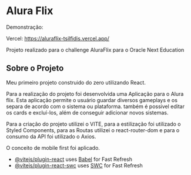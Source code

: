 # Alura Flix

Demonstração: 

Vercel: https://aluraflix-tsilfidis.vercel.app/

 Projeto realizado para o challenge AluraFlix para o Oracle Next Education

## Sobre o Projeto

Meu primeiro projeto construido do zero utilizando React.

Para a realização do projeto foi desenvolvida uma Aplicação para o Alura flix. Esta aplicação permite o usuário guardar diversos gameplays e os separa de acordo com o sistema ou plataforma. também é possivel editar os cards e excluí-los, além de conseguir adicionar novos sistemas.

Para a criação do projeto utilizei o VITE, para a estilização foi utilizado o Styled Components, para as Routas utilizei o react-router-dom e para o consumo da API foi utilizado o Axios.

 O conceito de mobile first foi aplicado.

- [@vitejs/plugin-react](https://github.com/vitejs/vite-plugin-react/blob/main/packages/plugin-react/README.md) uses [Babel](https://babeljs.io/) for Fast Refresh
- [@vitejs/plugin-react-swc](https://github.com/vitejs/vite-plugin-react-swc) uses [SWC](https://swc.rs/) for Fast Refresh
